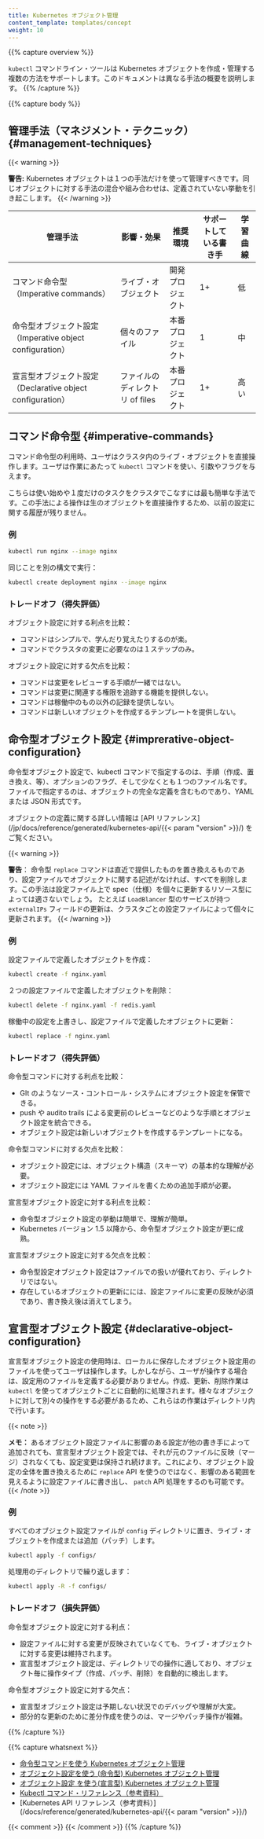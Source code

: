 ```yaml
---
title: Kubernetes オブジェクト管理
content_template: templates/concept
weight: 10
---
```


{{% capture overview %}}
<!--
The `kubectl` command-line tool supports several different ways to create and manage
Kubernetes objects. This document provides an overview of the different
approaches.
-->
`kubectl` コマンドライン・ツールは Kubernetes オブジェクトを作成・管理する複数の方法をサポートします。このドキュメントは異なる手法の概要を説明します。
{{% /capture %}}

{{% capture body %}}
<!--
## Management techniques
-->
## 管理手法（マネジメント・テクニック） {#management-techniques}

{{< warning >}}
<!--
**Warning:** A Kubernetes object should be managed using only one technique. Mixing
and matching techniques for the same object results in undefined behavior.
-->
**警告:** Kubernetes オブジェクトは１つの手法だけを使って管理すべきです。同じオブジェクトに対する手法の混合や組み合わせは、定義されていない挙動を引き起こします。
{{< /warning >}}

<!--
| Management technique             | Operates on          |Recommended environment | Supported writers  | Learning curve |
|----------------------------------|----------------------|------------------------|--------------------|----------------|
| Imperative commands              | Live objects         | Development projects   | 1+                 | Lowest         |
| Imperative object configuration  | Individual files     | Production projects    | 1                  | Moderate       |
| Declarative object configuration | Directories of files | Production projects    | 1+                 | Highest        |
-->
| 管理手法             | 影響・効果          |推奨環境 | サポートしている書き手  | 学習曲線 |
|----------------------------------|----------------------|------------------------|--------------------|----------------|
| コマンド命令型（Imperative commands）              | ライブ・オブジェクト         | 開発プロジェクト   | 1+                 | 低         |
| 命令型オブジェクト設定（Imperative object configuration）  | 個々のファイル     | 本番プロジェクト    | 1                  | 中       |
| 宣言型オブジェクト設定（Declarative object configuration） | ファイルのディレクトリ of files | 本番プロジェクト    | 1+                 | 高い        |

<!--
## Imperative commands
-->
## コマンド命令型 {#imperative-commands}

<!--
When using imperative commands, a user operates directly on live objects
in a cluster. The user provides operations to
the `kubectl` command as arguments or flags.
-->
コマンド命令型の利用時、ユーザはクラスタ内のライブ・オブジェクトを直接操作します。ユーザは作業にあたって `kubectl` コマンドを使い、引数やフラグを与えます。

<!--
This is the simplest way to get started or to run a one-off task in
a cluster. Because this technique operates directly on live
objects, it provides no history of previous configurations.
-->
こちらは使い始めや１度だけのタスクをクラスタでこなすには最も簡単な手法です。この手法による操作は生のオブジェクトを直接操作するため、以前の設定に関する履歴が残りません。

<!--
### Examples
-->
### 例
<!--
Run an instance of the nginx container by creating a Deployment object:
nginx コンテナのインスタンスを実行し、デプロイメント・オブジェクトを作成：
-->

```sh
kubectl run nginx --image nginx
```

<!--
Do the same thing using a different syntax:
-->
同じことを別の構文で実行：

```sh
kubectl create deployment nginx --image nginx
```

<!--
### Trade-offs
-->
### トレードオフ（得失評価）
<!--
Advantages compared to object configuration:
-->
オブジェクト設定に対する利点を比較：

<!--
- Commands are simple, easy to learn and easy to remember.
- Commands require only a single step to make changes to the cluster.
-->
- コマンドはシンプルで、学んだり覚えたりするのが楽。
- コマンドでクラスタの変更に必要なのは１ステップのみ。

<!--
Disadvantages compared to object configuration:
-->
オブジェクト設定に対する欠点を比較：

<!--
- Commands do not integrate with change review processes.
- Commands do not provide an audit trail associated with changes.
- Commands do not provide a source of records except for what is live.
- Commands do not provide a template for creating new objects.
-->
- コマンドは変更をレビューする手順が一緒ではない。
- コマンドは変更に関連する権限を追跡する機能を提供しない。
- コマンドは稼働中のもの以外の記録を提供しない。
- コマンドは新しいオブジェクトを作成するテンプレートを提供しない。

<!--
## Imperative object configuration
-->
## 命令型オブジェクト設定 {#imprerative-object-configuration}

<!--
In imperative object configuration, the kubectl command specifies the
operation (create, replace, etc.), optional flags and at least one file
name. The file specified must contain a full definition of the object
in YAML or JSON format.
-->
命令型オブジェクト設定で、kubectl コマンドで指定するのは、手順（作成、置き換え、等）、オプションのフラグ、そして少なくとも１つのファイル名です。ファイルで指定するのは、オブジェクトの完全な定義を含むものであり、YAML または JSON 形式です。

<!--
See the [API reference](/docs/reference/generated/kubernetes-api/{{< param "version" >}}/)
for more details on object definitions.
-->
オブジェクトの定義に関する詳しい情報は [API リファレンス](/jp/docs/reference/generated/kubernetes-api/{{< param "version" >}}/) をご覧ください。

{{< warning >}}
<!--
**Warning:** The imperative `replace` command replaces the existing
spec with the newly provided one, dropping all changes to the object missing from
the configuration file.  This approach should not be used with resource
types whose specs are updated independently of the configuration file.
Services of type `LoadBalancer`, for example, have their `externalIPs` field updated
independently from the configuration by the cluster.
-->
**警告**： 命令型 `replace` コマンドは直近で提供したものを置き換えるものであり、設定ファイルでオブジェクトに関する記述がなければ、すべてを削除します。この手法は設定ファイル上で spec（仕様）を個々に更新するリソース型によっては適さないでしょう。 たとえば `LoadBlancer` 型のサービスが持つ `externalIPs` フィールドの更新は、クラスタごとの設定ファイルによって個々に更新されます。
{{< /warning >}}

<!--
### Examples
-->
### 例

<!--
Create the objects defined in a configuration file:
-->
設定ファイルで定義したオブジェクトを作成：

```sh
kubectl create -f nginx.yaml
```

<!--
Delete the objects defined in two configuration files:
-->
２つの設定ファイルで定義したオブジェクトを削除：

```sh
kubectl delete -f nginx.yaml -f redis.yaml
```

<!--
Update the objects defined in a configuration file by overwriting
the live configuration:
-->
稼働中の設定を上書きし、設定ファイルで定義したオブジェクトに更新：

```sh
kubectl replace -f nginx.yaml
```

<!--
### Trade-offs
-->
### トレードオフ（得失評価）

<!--
Advantages compared to imperative commands:
-->
命令型コマンドに対する利点を比較：

<!--
- Object configuration can be stored in a source control system such as Git.
- Object configuration can integrate with processes such as reviewing changes before push and audit trails.
- Object configuration provides a template for creating new objects.
-->
- GIt のようなソース・コントロール・システムにオブジェクト設定を保管できる。
- push や audito trails による変更前のレビューなどのような手順とオブジェクト設定を統合できる。
- オブジェクト設定は新しいオブジェクトを作成するテンプレートになる。

<!--
Disadvantages compared to imperative commands:
-->
命令型コマンドに対する欠点を比較：

<!--
- Object configuration requires basic understanding of the object schema.
- Object configuration requires the additional step of writing a YAML file.
-->
- オブジェクト設定には、オブジェクト構造（スキーマ）の基本的な理解が必要。
- オブジェクト設定には YAML ファイルを書くための追加手順が必要。

<!--
Advantages compared to declarative object configuration:
-->
宣言型オブジェクト設定に対する利点を比較：

<!--
- Imperative object configuration behavior is simpler and easier to understand.
- As of Kubernetes version 1.5, imperative object configuration is more mature.
-->
- 命令型オブジェクト設定の挙動は簡単で、理解が簡単。
- Kubernetes バージョン 1.5 以降から、命令型オブジェクト設定が更に成熟。

<!--
Disadvantages compared to declarative object configuration:
-->
宣言型オブジェクト設定に対する欠点を比較：

<!--
- Imperative object configuration works best on files, not directories.
- Updates to live objects must be reflected in configuration files, or they will be lost during the next replacement.
-->
 - 命令型設定オブジェクト設定はファイルでの扱いが優れており、ディレクトリではない。
 - 存在しているオブジェクトの更新にには、設定ファイルに変更の反映が必須であり、書き換え後は消えてしまう。

<!--
## Declarative object configuration
-->
## 宣言型オブジェクト設定 {#declarative-object-configuration}

<!--
When using declarative object configuration, a user operates on object
configuration files stored locally, however the user does not define the
operations to be taken on the files. Create, update, and delete operations
are automatically detected per-object by `kubectl`. This enables working on
directories, where different operations might be needed for different objects.
-->
宣言型オブジェクト設定の使用時は、ローカルに保存したオブジェクト設定用のファイルを使ってユーザは操作します。しかしながら、ユーザが操作する場合は、設定用のファイルを定義する必要がありません。作成、更新、削除作業は `kubectl` を使ってオブジェクトごとに自動的に処理されます。様々なオブジェクトに対して別々の操作をする必要があるため、これらはの作業はディレクトリ内で行います。

{{< note >}}
<!--
**Note:** Declarative object configuration retains changes made by other
writers, even if the changes are not merged back to the object configuration file.
This is possible by using the `patch` API operation to write only
observed differences, instead of using the `replace`
API operation to replace the entire object configuration.
-->
**メモ：** あるオブジェクト設定ファイルに影響のある設定が他の書き手によって追加されても、宣言型オブジェクト設定では、それが元のファイルに反映（マージ）されなくても、設定変更は保持され続けます。これにより、オブジェクト設定の全体を置き換えるために `replace` API を使うのではなく、影響のある範囲を見えるように設定ファイルに書き出し、  `patch` API 処理をするのも可能です。
{{< /note >}}

<!--
### Examples
-->
### 例

<!---
Process all object configuration files in the `configs` directory, and
create or patch the live objects:
-->
すべてのオブジェクト設定ファイルが `config` ディレクトリに置き、ライブ・オブジェクトを作成または追加（パッチ）します。

```sh
kubectl apply -f configs/
```

<!--
Recursively process directories:
-->
処理用のディレクトリで繰り返します：

```sh
kubectl apply -R -f configs/
```

<!--
### Trade-offs
-->
### トレードオフ（損失評価）

<!--
Advantages compared to imperative object configuration:
-->
命令型オブジェクト設定に対する利点：

<!--
- Changes made directly to live objects are retained, even if they are not merged back into the configuration files.
- Declarative object configuration has better support for operating on directories and automatically detecting operation types (create, patch, delete) per-object.
-->
- 設定ファイルに対する変更が反映されていなくても、ライブ・オブジェクトに対する変更は維持されます。
- 宣言型オブジェクト設定は、ディレクトリでの操作に適しており、オブジェクト毎に操作タイプ（作成、パッチ、削除）を自動的に検出します。

<!--
Disadvantages compared to imperative object configuration:
-->
命令型オブジェクト設定に対する欠点：

<!--
- Declarative object configuration is harder to debug and understand results when they are unexpected.
- Partial updates using diffs create complex merge and patch operations.
-->
- 宣言型オブジェクト設定は予期しない状況でのデバッグや理解が大変。
- 部分的な更新のために差分作成を使うのは、マージやパッチ操作が複雑。


{{% /capture %}}

{{% capture whatsnext %}}
- [命令型コマンドを使う Kubernetes オブジェクト管理](/jp/docs/concepts/overview/object-management-kubectl/imperative-command/)
- [オブジェクト設定を使う (命令型) Kubernetes オブジェクト管理](/jp/docs/concepts/overview/object-management-kubectl/imperative-config/)
- [オブジェクト設定 を使う(宣言型) Kubernetes オブジェクト管理](/jp/docs/concepts/overview/object-management-kubectl/declarative-config/)
- [Kubectl コマンド・リファレンス（参考資料）](/jp/docs/reference/generated/kubectl/kubectl-commands/)
- [Kubernetes API リファレンス（参考資料）](/docs/reference/generated/kubernetes-api/{{< param "version" >}}/)

{{< comment >}}
{{< /comment >}}
{{% /capture %}}


